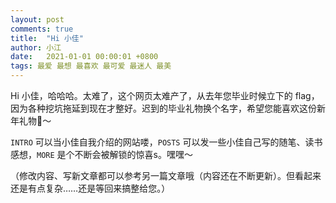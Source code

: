 ```yaml
---
layout: post
comments: true
title:  "Hi 小佳"
author: 小江
date:   2021-01-01 00:00:01 +0800
tags: 最爱 最想 最喜欢 最可爱 最迷人 最美
---
```


Hi 小佳，哈哈哈。太难了，这个网页太难产了，从去年您毕业时候立下的 flag，因为各种挖坑拖延到现在才整好。迟到的毕业礼物换个名字，希望您能喜欢这份新年礼物🎁～

`INTRO` 可以当小佳自我介绍的网站喽，`POSTS` 可以发一些小佳自己写的随笔、读书感想，`MORE` 是个不断会被解锁的惊喜s。嘿嘿～

（修改内容、写新文章都可以参考另一篇文章哦（内容还在不断更新）。但看起来还是有点复杂……还是等回来搞整给您。）
